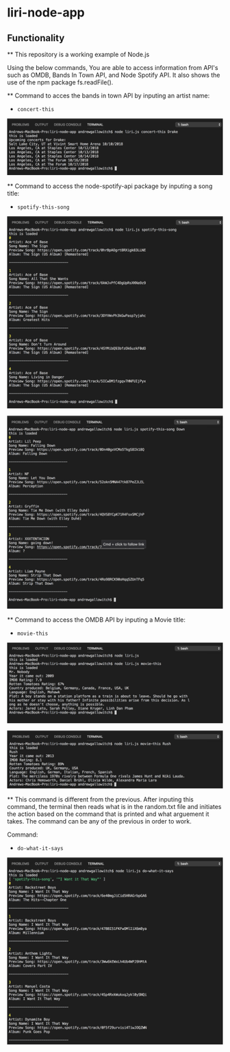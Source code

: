# liri-node-app
## Functionality

** This repository is a working example of Node.js 

Using the below commands, You are able to access information from API's such as OMDB, Bands In Town API, and Node Spotify API. It also shows the use of the npm package fs.readFile().


** Command to acces the bands in town API by inputing an artist name: 

* `concert-this`

![concert images](/images/concert-thistitle.png)

** Command to access the node-spotify-api package by inputing a song title: 

* `spotify-this-song`

![spotify this song blank](/images/spotify-this-songblank.png)

![spotify this song title](/images/spotify-this-songtitle.png)

** Command to access the OMDB API by inputing a Movie title: 

* `movie-this`

![movie-this blank](/images/movie-thisblank.png)

![movie-this title](/images/movie-thistitle.png)

** This command is different from the previous. After inputing this command, the terminal then reads what is in the random.txt file and initiates the action based on the command that is printed and what arguement it takes. The command can be any of the previous in order to work.

Command:

* `do-what-it-says`

![do-what-it-says title](/images/do-what-it-says.png)
